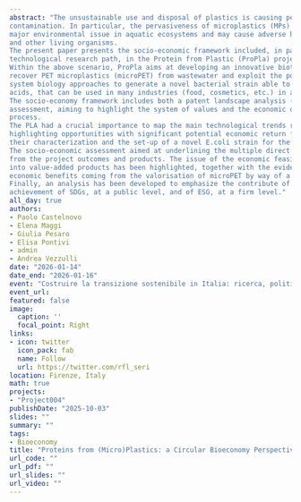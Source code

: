 ```yaml
---
abstract: "The unsustainable use and disposal of plastics is causing persistent and widespread environmental
contamination. In particular, the pervasiveness of microplastics (MPs) in wastewater has become a
major environmental issue in aquatic ecosystems and may cause adverse health effects for humans
and other living organisms.
The present paper presents the socio-economic framework included, in parallel with the technical and
technological research path, in the Protein from Plastic (ProPla) project, granted by Fondazione Cariplo.
Within the above scenario, ProPla aims at developing an innovative biotechnological application to
recover PET microplastics (microPET) from wastewater and exploit the power of protein engineering and
system biology approaches to generate a novel bacterial strain able to convert microPET into amino
acids, that can be used in many industries (food, cosmetics, etc.) in a circular bioeconomy perspective.
The socio-economy framework includes both a patent landscape analysis (PLA) and a socio-economic
assessment, aiming to highlight the system of values and the economic opportunities embodied in the
process.
The PLA had a crucial importance to map the main technological trends related to the ProPla process,
highlighting opportunities with significant potential economic return for the isolation of MPs from water,
their characterization and the set-up of a novel E.coli strain for the conversion of PET into amino acids.
The socio-economic assessment aimed at underlining the multiple direct and indirect values arising
from the project outcomes and products. The issue of the economic feasibility of microPET conversion
into value-added products has been highlighted, together with the evidence of the potential social and
economic benefits coming from the valorisation of microPET by way of a bio-based conversion process.
Finally, an analysis has been developed to emphasize the contribute of the overall project results in the
achievement of SDGs, at a public level, and of ESG, at a firm level."
all_day: true
authors:
- Paolo Castelnovo
- Elena Maggi
- Giulia Pesaro
- Elisa Pontivi
- admin
- Andrea Vezzulli
date: "2026-01-14"
date_end: "2026-01-16"
event: "Costruire la transizione sostenibile in Italia: ricerca, politiche e società in dialogo"
event_url: 
featured: false
image:
  caption: ''
  focal_point: Right
links:
- icon: twitter
  icon_pack: fab
  name: Follow
  url: https://twitter.com/rfl_seri
location: Firenze, Italy
math: true
projects:
- "Project004"
publishDate: "2025-10-03"
slides: ""
summary: ""
tags:
- Bioeconomy
title: "Proteins from (Micro)Plastics: a Circular Bioeconomy Perspective"
url_code: ""
url_pdf: ""
url_slides: ""
url_video: ""
---
```

